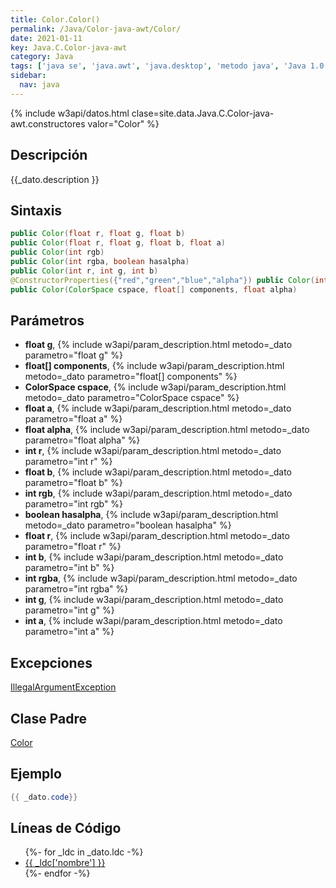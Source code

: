 ```yaml
---
title: Color.Color()
permalink: /Java/Color-java-awt/Color/
date: 2021-01-11
key: Java.C.Color-java-awt
category: Java
tags: ['java se', 'java.awt', 'java.desktop', 'metodo java', 'Java 1.0']
sidebar: 
  nav: java
---
```


{% include w3api/datos.html clase=site.data.Java.C.Color-java-awt.constructores valor="Color" %}

## Descripción
{{_dato.description }}

## Sintaxis
~~~java
public Color(float r, float g, float b)
public Color(float r, float g, float b, float a)
public Color(int rgb)
public Color(int rgba, boolean hasalpha)
public Color(int r, int g, int b)
@ConstructorProperties({"red","green","blue","alpha"}) public Color(int r, int g, int b, int a)
public Color(ColorSpace cspace, float[] components, float alpha)
~~~

## Parámetros
* **float g**,  {% include w3api/param_description.html metodo=_dato parametro="float g" %}
* **float[] components**,  {% include w3api/param_description.html metodo=_dato parametro="float[] components" %}
* **ColorSpace cspace**,  {% include w3api/param_description.html metodo=_dato parametro="ColorSpace cspace" %}
* **float a**,  {% include w3api/param_description.html metodo=_dato parametro="float a" %}
* **float alpha**,  {% include w3api/param_description.html metodo=_dato parametro="float alpha" %}
* **int r**,  {% include w3api/param_description.html metodo=_dato parametro="int r" %}
* **float b**,  {% include w3api/param_description.html metodo=_dato parametro="float b" %}
* **int rgb**,  {% include w3api/param_description.html metodo=_dato parametro="int rgb" %}
* **boolean hasalpha**,  {% include w3api/param_description.html metodo=_dato parametro="boolean hasalpha" %}
* **float r**,  {% include w3api/param_description.html metodo=_dato parametro="float r" %}
* **int b**,  {% include w3api/param_description.html metodo=_dato parametro="int b" %}
* **int rgba**,  {% include w3api/param_description.html metodo=_dato parametro="int rgba" %}
* **int g**,  {% include w3api/param_description.html metodo=_dato parametro="int g" %}
* **int a**,  {% include w3api/param_description.html metodo=_dato parametro="int a" %}

## Excepciones
[IllegalArgumentException](/Java/IllegalArgumentException/)

## Clase Padre
[Color](/Java/Color-java-awt/)

## Ejemplo
~~~java
{{ _dato.code}}
~~~

## Líneas de Código
<ul>
{%- for _ldc in _dato.ldc -%}
   <li>
       <a href="{{_ldc['url'] }}">{{ _ldc['nombre'] }}</a>
   </li>
{%- endfor -%}
</ul>
